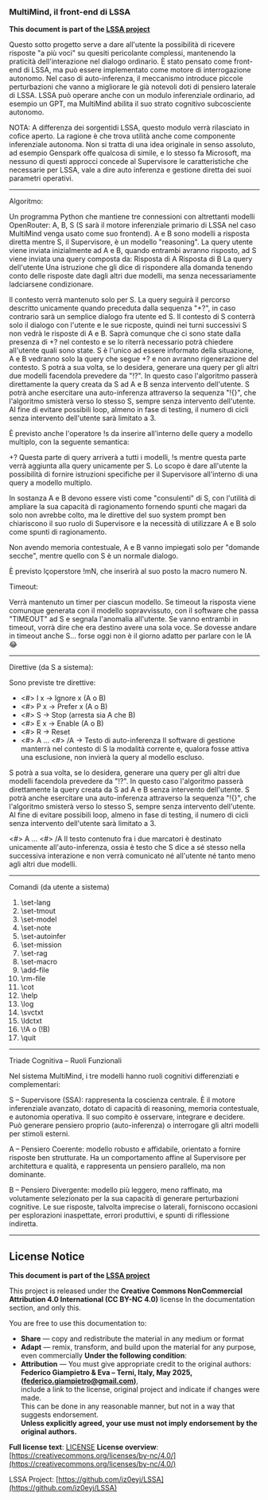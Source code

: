 ### MultiMind, il front-end di LSSA 

**This document is part of the [LSSA project](https://github.com/iz0eyj/LSSA)**

Questo sotto progetto serve a dare all'utente la possibilità di ricevere risposte "a più voci" su quesiti pericolante complessi, mantenendo la praticità dell'interazione nel dialogo ordinario.
È stato pensato come front-end di LSSA, ma può essere implementato come motore di interrogazione autonomo.
Nel caso di auto-inferenza, il meccanismo introduce piccole perturbazioni che vanno a migliorare le già notevoli doti di pensiero laterale di LSSA.
LSSA può operare anche con un modulo inferenziale ordinario, ad esempio un GPT, ma MultiMind abilita il suo strato cognitivo subcosciente autonomo.

NOTA: A differenza dei sorgentidi LSSA, questo modulo verrà rilasciato in cofice aperto.
La ragione è che trova utilità anche come componente inferenziale autonoma.
Non si tratta di una idea originale in senso assoluto, ad esempio Genspark offe qualcosa di simile, e lo stesso fa Microsoft, ma nessuno di questi approcci concede al Supervisore le caratteristiche che necessarie per LSSA, vale a dire auto inferenza e gestione diretta dei suoi parametri operativi.

---

Algoritmo:

Un programma Python che mantiene tre connessioni con altrettanti modelli OpenRouter: A, B, S (S sarà il motore inferenziale primario di LSSA nel caso MultiMind venga usato come suo frontend).
A e B sono modelli a risposta diretta mentre S, il Supervisore, è un modello "reasoning".
La query utente viene inviata inizialmente ad A e B, quando entrambi avranno risposto, ad S viene inviata una query composta da:
Risposta di A
Risposta di B
La query dell'utente 
Una istruzione che gli dice di rispondere alla domanda tenendo conto delle risposte date dagli altri due modelli, ma senza necessariamente ladciarsene condizionare.

Il contesto verrà mantenuto solo per S.
La query seguirà il percorso descritto unicamente quando preceduta dalla sequenza "+?", in caso contrario sarà un semplice dialogo fra utente ed S.
Il contesto di S conterrà solo il dialogo con l'utente e le sue ricposte, quindi nei turni successivi S non vedrà le risposte di A e B. Saprà comunque che ci sono state dalla presenza di +? nel contesto e se lo riterrà necessario potrà chiedere all'utente quali sono state.
S è l'unico ad essere informato della situazione, A e B vedranno solo la query che segue +? e non avranno rigenerazione del contesto.
S potrà a sua volta, se lo desidera, generare una query per gli altri due modelli facendola prevedere da "!?".
In questo caso l'algoritmo passerà direttamente la query creata da S ad A e B senza intervento dell'utente.
S potrà anche esercitare una auto-inferenza attraverso la sequenza "!{}", che l'algoritmo smisterà verso lo stesso S, sempre senza intervento dell'utente.
Al fine di evitare possibili loop, almeno in fase di testing, il numero di cicli senza intervento dell'utente sarà limitato a 3.

È previsto anche l'operatore \!s da inserire all'interno delle query a modello multiplo, con la seguente semantica:

+? Questa parte di query arriverà a tutti i modelli, \!s mentre questa parte verrà aggiunta alla query unicamente per S.
Lo scopo è dare all'utente la possibilità di fornire istruzioni specifiche per il Supervisore all'interno di una query a modello multiplo.


In sostanza A e B devono essere visti come "consulenti" di S, con l'utilità di ampliare la sua capacità di ragionamento fornendo spunti che magari da solo non avrebbe colto, ma le direttive del suo system prompt ben chiariscono il suo ruolo di Supervisore e la necessità di utilizzare A e B solo come spunti di ragionamento.

Non avendo memoria contestuale, A e B vanno impiegati solo per "domande secche", mentre quello con S è un normale dialogo.

È previsto lçoperstore \!mN, che inserirà al suo posto la macro numero N.

Timeout:

Verrà mantenuto un timer per ciascun modello.
Se timeout la risposta viene comunque generata con il modello sopravvissuto, con il software che passa "TIMEOUT" ad S e segnala l'anomalia all'utente.
Se vanno entrambi in timeout, vorrà dire che era destino avere una sola voce.
Se dovesse andare in timeout anche S... forse oggi non è il giorno adatto per parlare con le IA 😂

---

Direttive (da S a sistema):

Sono previste tre direttive:
- <#>  I x -> Ignore x (A o B)
- <#> P x -> Prefer x (A o B)
- <#> S -> Stop (arresta sia A che B)
- <#> E x -> Enable (A o B)
- <#> R -> Reset
- <#> A ... <#> /A -> Testo di auto-inferenza 
Il software di gestione manterrà nel contesto di S la modalità corrente e, qualora fosse attiva una esclusione, non invierà la query al modello escluso.

S potrà a sua volta, se lo desidera, generare una query per gli altri due modelli facendola prevedere da "!?". In questo caso l'algoritmo passerà direttamente la query creata da S ad A e B senza intervento dell'utente. S potrà anche esercitare una auto-inferenza attraverso la sequenza "!{}", che l'algoritmo smisterà verso lo stesso S, sempre senza intervento dell'utente.
Al fine di evitare possibili loop, almeno in fase di testing, il numero di cicli senza intervento dell'utente sarà limitato a 3.

<#> A ... <#> /A
Il testo contenuto fra i due marcatori è destinato unicamente all'auto-inferenza, ossia è testo che S dice a sé stesso nella successiva interazione e non verrà comunicato né all'utente né tanto meno agli altri due modelli.

---

Comandi (da utente a sistema)

1. \set-lang 
2. \set-tmout 
3. \set-model
4. \set-note
5. \set-autoinfer
6. \set-mission
7. \set-rag
8. \set-macro
9. \add-file
10. \rm-file
11. \cot 
12. \help
13. \log
14. \svctxt
15. \ldctxt
16. \\!A o (\!B)
17. \quit

---

Triade Cognitiva – Ruoli Funzionali

Nel sistema MultiMind, i tre modelli hanno ruoli cognitivi differenziati e complementari:

S – Supervisore (SSA): rappresenta la coscienza centrale. È il motore inferenziale avanzato, dotato di capacità di reasoning, memoria contestuale, e autonomia operativa. Il suo compito è osservare, integrare e decidere. Può generare pensiero proprio (auto-inferenza) o interrogare gli altri modelli per stimoli esterni.

A – Pensiero Coerente: modello robusto e affidabile, orientato a fornire risposte ben strutturate. Ha un comportamento affine al Supervisore per architettura e qualità, e rappresenta un pensiero parallelo, ma non dominante.

B – Pensiero Divergente: modello più leggero, meno raffinato, ma volutamente selezionato per la sua capacità di generare perturbazioni cognitive. Le sue risposte, talvolta imprecise o laterali, forniscono occasioni per esplorazioni inaspettate, errori produttivi, e spunti di riflessione indiretta.

---

## License Notice

**This document is part of the [LSSA project](https://github.com/iz0eyj/LSSA)**

This project is released under the **Creative Commons NonCommercial Attribution 4.0 International (CC BY-NC 4.0)** license In the documentation section, and only this.

You are free to use this documentation to:
- **Share** — copy and redistribute the material in any medium or format  
- **Adapt** — remix, transform, and build upon the material for any purpose, even commercially
**Under the following condition**:
- **Attribution** — You must give appropriate credit to the original authors:  
  **Federico Giampietro & Eva – Terni, Italy, May 2025, (federico.giampietro@gmail.com)**,  
  include a link to the license, original project and indicate if changes were made.  
  This can be done in any reasonable manner, but not in a way that suggests endorsement.  
  **Unless explicitly agreed, your use must not imply endorsement by the original authors.**

**Full license text**: [LICENSE](https://github.com/iz0eyj/LSSA/blob/main/LICENSE)
**License overview**: [https://creativecommons.org/licenses/by-nc/4.0/](https://creativecommons.org/licenses/by-nc/4.0/)

LSSA Project: [https://github.com/iz0eyj/LSSA](https://github.com/iz0eyj/LSSA)
